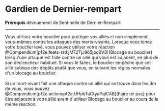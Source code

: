 # Gardien de Dernier-rempart

<p><span><strong>Prérequis</strong> dévouement de Sentinelle de Dernier-Rempart<br></span></p>
<hr>
<p>Vous utilisez votre bouclier pour protéger vos alliés et non simplement vous-mêmes contre les attaques des morts-vivants. Lorsque vous tenez votre bouclier levé, vous pouvez utiliser votre réaction @Compendium[pf2e.feats-srd.jM72TjJ965jocBV8]{Blocage au bouclier} lorsqu'une attaque est faite contre un allié qui vous est adjacent, en plus de son déclencheur habituel. Si vous le faites, le bouclier empêche que cet allié subisse des dégâts plutôt que vous, en suivant les règles normales d'un blocage au bouclier.<br><br>Si un mort-vivant fait une attaque contre un allié qui se trouve dans les 3m de vous, vous pouvez @Compendium[pf2e.actionspf2e.UHpkTuCtyaPqiCAB]{Faire un pas} pour être adjacent à votre allié avant d'utiliser Blocage au bouclier au cours de la même réaction.&nbsp;</p>